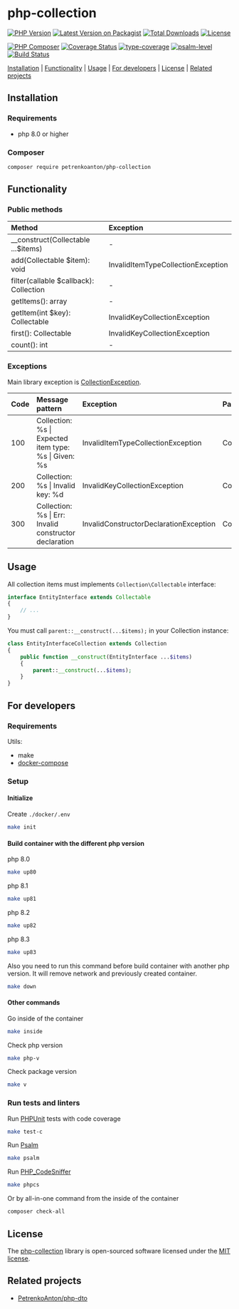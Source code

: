 # php-collection

[![PHP Version](https://img.shields.io/packagist/php-v/petrenkoanton/php-collection)](https://packagist.org/packages/petrenkoanton/php-collection)
[![Latest Version on Packagist](https://img.shields.io/packagist/v/petrenkoanton/php-collection.svg)](https://packagist.org/packages/petrenkoanton/php-collection)
[![Total Downloads](https://img.shields.io/packagist/dt/petrenkoanton/php-collection.svg)](https://packagist.org/packages/petrenkoanton/php-collection)
[![License](https://img.shields.io/packagist/l/petrenkoanton/php-collection)](https://packagist.org/packages/petrenkoanton/php-collection)

[![PHP Composer](https://github.com/PetrenkoAnton/php-collection/actions/workflows/tests.yml/badge.svg)](https://github.com/PetrenkoAnton/php-collection/actions/workflows/tests.yml)
[![Coverage Status](https://coveralls.io/repos/github/PetrenkoAnton/php-collection/badge.svg)](https://coveralls.io/github/PetrenkoAnton/php-collection)
[![type-coverage](https://shepherd.dev/github/petrenkoanton/php-collection/coverage.svg)](https://shepherd.dev/github/petrenkoanton/php-collection)
[![psalm-level](https://shepherd.dev/github/petrenkoanton/php-collection/level.svg)](https://shepherd.dev/github/petrenkoanton/php-collection)
[![Build Status](https://github.com/petrenkoanton/php-collection/workflows/coding-style/badge.svg)](https://github.com/petrenkoanton/php-collection/actions)

[Installation](#installation) | [Functionality](#functionality) | [Usage](#usage) | [For developers](#for-developers) | [License](#license) | [Related projects](#related-projects)

## Installation

### Requirements

- php 8.0 or higher

### Composer

```bash
composer require petrenkoanton/php-collection
```

## Functionality

### Public methods

| Method                                 | Exception                          |
|:---------------------------------------|:-----------------------------------|
| __construct(Collectable ...$items)     | -                                  |
| add(Collectable $item): void           | InvalidItemTypeCollectionException |
| filter(callable $callback): Collection | -                                  |
| getItems(): array                      | -                                  |
| getItem(int $key): Collectable         | InvalidKeyCollectionException      |
| first(): Collectable                   | InvalidKeyCollectionException      |
| count(): int                           | -                                  |

### Exceptions

Main library exception is [CollectionException](./src/Exception/CollectionException.php).

| Code | Message pattern                                               | Exception                              | Parent               |
|------|:--------------------------------------------------------------|:---------------------------------------|:---------------------|
| 100  | Collection: %s &#124; Expected item type: %s &#124; Given: %s | InvalidItemTypeCollectionException     | CollectionException  |
| 200  | Collection: %s &#124; Invalid key: %d                         | InvalidKeyCollectionException          | CollectionException  |
| 300  | Collection: %s &#124; Err: Invalid constructor declaration    | InvalidConstructorDeclarationException | CollectionException  |

## Usage

All collection items must implements `Collection\Collectable` interface:

```php
interface EntityInterface extends Collectable
{
    // ...
}
```

You must call `parent::__construct(...$items);` in your Collection instance:

```php
class EntityInterfaceCollection extends Collection
{
    public function __construct(EntityInterface ...$items)
    {
        parent::__construct(...$items);
    }
}
```

## For developers

### Requirements

Utils:
- make
- [docker-compose](https://docs.docker.com/compose/gettingstarted)

### Setup

#### Initialize

Create `./docker/.env`
```bash
make init 
```

#### Build container with the different php version

php 8.0
```bash
make up80
```

php 8.1
```bash
make up81
```

php 8.2
```bash
make up82
```

php 8.3
```bash
make up83
```

Also you need to run this command before build container with another php version.
It will remove network and previously created container.
```bash
make down
```

#### Other commands

Go inside of the container
```bash
make inside
```

Check php version
```bash
make php-v
```

Check package version
```bash
make v
```

### Run tests and linters

Run [PHPUnit](https://github.com/sebastianbergmann/phpunit) tests with code coverage
```bash
make test-c 
```

Run [Psalm](https://github.com/vimeo/psalm)
```bash
make psalm
```

Run [PHP_CodeSniffer](https://github.com/squizlabs/PHP_CodeSniffer)
```bash
make phpcs
```

Or by all-in-one command from the inside of the container

```bash
composer check-all
```

## License

The [php-collection](https://github.com/PetrenkoAnton/php-collection) library is open-sourced software licensed under the
[MIT license](https://opensource.org/licenses/MIT).

## Related projects

- [PetrenkoAnton/php-dto](https://github.com/petrenkoanton/php-dto)